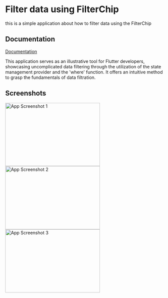 
# Filter data using FilterChip

this is a simple application about how to filter data using the FilterChip


## Documentation

[Documentation](https://linktodocumentation)

This application serves as an illustrative tool for Flutter developers, showcasing uncomplicated data filtering through the utilization of the state management provider and the 'where' function. It offers an intuitive method to grasp the fundamentals of data filtration.
## Screenshots

<img src="https://shorturl.at/aCIUX" alt="App Screenshot 1" width="300" height="200">
<img src="https://shorturl.at/aCIUX" alt="App Screenshot 2" width="300" height="200">
<img src="https://shorturl.at/aCIUX" alt="App Screenshot 3" width="300" height="200">

